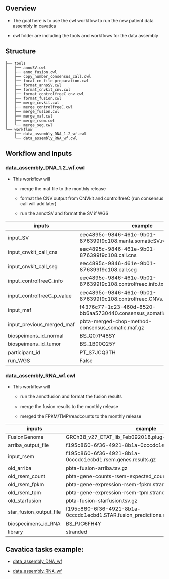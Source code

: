 ## Overview

- The goal here is to use the cwl workflow to run the new patient data assembly in cavatica

- cwl folder are including the tools and workflows for the data assembly 

## Structure

```
├── tools
│   ├── annoSV.cwl
│   ├── anno_fusion.cwl
│   ├── copy_number_consensus_call.cwl
│   ├── focal-cn-file-preparation.cwl
│   ├── format_annoSV.cwl
│   ├── format_cnvkit_cnv.cwl
│   ├── format_controlfreeC_cnv.cwl
│   ├── format_fusion.cwl
│   ├── merge_cnvkit.cwl
│   ├── merge_controlfreeC.cwl
│   ├── merge_fusion.cwl
│   ├── merge_maf.cwl
│   ├── merge_rsem.cwl
│   └── merge_seg.cwl
└── workflow
    ├── data_assembly_DNA_1.2_wf.cwl
    └── data_assembly_RNA_wf.cwl
```

## Workflow and Inputs 

### data\_assembly\_DNA\_1.2\_wf.cwl

- This workflow will 

  - merge the maf file to the monthly release

  - format the CNV output from CNVkit and controlfreeC  (run consensus call will add later)

  - run the annotSV and format the SV if WGS 

inputs | example
--- | --- 
input\_SV | eec4895c-9846-461e-9b01-876399f9c108.manta.somaticSV.reheadered.vcf.gz
input\_cnvkit\_call\_cns | eec4895c-9846-461e-9b01-876399f9c108.call.cns
input\_cnvkit\_call\_seg | eec4895c-9846-461e-9b01-876399f9c108.call.seg
input\_controlfreeC\_info | eec4895c-9846-461e-9b01-876399f9c108.controlfreec.info.txt
input\_controlfreeC\_p\_value | eec4895c-9846-461e-9b01-876399f9c108.controlfreec.CNVs.p.value.txt
input\_maf | f4376c77-1c23-460d-8520-bb6aa5730440.consensus\_somatic.vep.maf
input\_previous\_merged\_maf | pbta-merged-chop-method-consensus\_somatic.maf.gz
biospeimens\_id\_normal | BS\_Q07P48SY
biospeimens\_id\_tumor | BS\_1B00Q25Y
participant\_id | PT\_S7JCQ3TH
run\_WGS | False

### data\_assembly\_RNA\_wf.cwl 

- This workflow will

  - run the annotfusion and format the fusion results
  
  - merge the fusion results to the monthly release

  - merged the FPKM/TMP/readcounts to the monthly release

inputs | example
--- | ---
FusionGenome | GRCh38\_v27\_CTAT\_lib\_Feb092018.plug-n-play.tar.gz
arriba\_output\_file | f195c860-6f36-4921-8b1a-0cccdc1ecbd1.arriba.fusions.tsv
input\_rsem | f195c860-6f36-4921-8b1a-0cccdc1ecbd1.rsem.genes.results.gz
old\_arriba | pbta-fusion-arriba.tsv.gz
old\_rsem\_count | pbta-gene-counts-rsem-expected\_count.stranded.rds
old\_rsem\_fpkm | pbta-gene-expression-rsem-fpkm.stranded.rds
old\_rsem\_tpm | pbta-gene-expression-rsem-tpm.stranded.rds
old\_starfusion | pbta-fusion-starfusion.tsv.gz
star\_fusion\_output\_file | f195c860-6f36-4921-8b1a-0cccdc1ecbd1.STAR.fusion\_predictions.abridged.coding\_effect.tsv
biospecimens\_id\_RNA | BS\_PJC6FH4Y
library | stranded

## Cavatica tasks example:

- [data\_assembly\_DNA\_wf](https://cavatica.sbgenomics.com/u/zhangb1/data-assembly-dev/tasks/f76e7c83-360c-4fed-9373-b0af1939157a/)

- [data\_assembly\_RNA\_wf](https://cavatica.sbgenomics.com/u/zhangb1/data-assembly-dev/tasks/57258324-7898-4700-be56-e3ec4eab46c7/)
